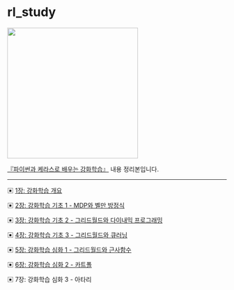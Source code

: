 # rl_study
<img src=https://user-images.githubusercontent.com/62216628/169034594-040cb6b9-7677-4467-8321-397fe5b86685.png height=300px></img>


[『파이썬과 케라스로 배우는 강화학습』](https://www.hanbit.co.kr/store/books/look.php?p_code=B8950212853) 내용 정리본입니다.

<hr/>


▣ [1장: 강화학습 개요](https://github.com/20170375/rl_study/blob/main/1%EC%9E%A5%20%EA%B0%95%ED%99%94%ED%95%99%EC%8A%B5%20%EA%B0%9C%EC%9A%94.md)

▣ [2장: 강화학습 기초 1 - MDP와 벨만 방정식](https://github.com/20170375/rl_study/blob/main/2%EC%9E%A5%20%EA%B0%95%ED%99%94%ED%95%99%EC%8A%B5%20%EA%B8%B0%EC%B4%88%201:%20MDP%EC%99%80%20%EB%B2%A8%EB%A7%8C%20%EB%B0%A9%EC%A0%95%EC%8B%9D.md)

▣ [3장: 강화학습 기초 2 - 그리드월드와 다이내믹 프로그래밍](https://github.com/20170375/rl_study/blob/main/3%EC%9E%A5%20%EA%B0%95%ED%99%94%ED%95%99%EC%8A%B5%20%EA%B8%B0%EC%B4%882:%20%EA%B7%B8%EB%A6%AC%EB%93%9C%EC%9B%94%EB%93%9C%EC%99%80%20%EB%8B%A4%EC%9D%B4%EB%82%B4%EB%AF%B9%20%ED%94%84%EB%A1%9C%EA%B7%B8%EB%9E%98%EB%B0%8D.md)

▣ [4장: 강화학습 기초 3 - 그리드월드와 큐러닝](https://github.com/20170375/rl_study/blob/main/4%EC%9E%A5%20%EA%B0%95%ED%99%94%ED%95%99%EC%8A%B5%20%EA%B8%B0%EC%B4%883:%20%EA%B7%B8%EB%A6%AC%EB%93%9C%EC%9B%94%EB%93%9C%EC%99%80%20%ED%81%90%EB%9F%AC%EB%8B%9D.md)

▣ [5장: 강화학습 심화 1 - 그리드월드와 근사함수](https://github.com/20170375/rl_study/blob/main/5%EC%9E%A5%20%EA%B0%95%ED%99%94%ED%95%99%EC%8A%B5%20%EC%8B%AC%ED%99%94%201:%20%EA%B7%B8%EB%A6%AC%EB%93%9C%EC%9B%94%EB%93%9C%EC%99%80%20%EA%B7%BC%EC%82%AC%ED%95%A8%EC%88%98.md)

▣ [6장: 강화학습 심화 2 - 카트폴](https://github.com/20170375/rl_study/blob/main/6%EC%9E%A5%20%EA%B0%95%ED%99%94%ED%95%99%EC%8A%B5%20%EC%8B%AC%ED%99%94%202:%20%EC%B9%B4%ED%8A%B8%ED%92%80.md)

▣ 7장: 강화학습 심화 3 - 아타리
